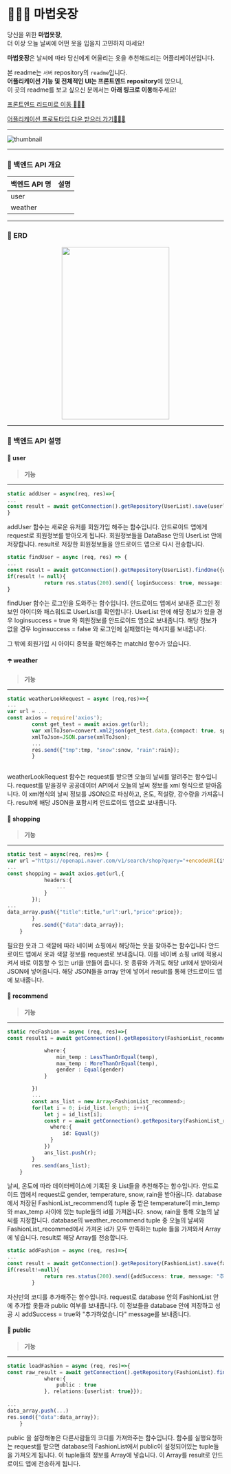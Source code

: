 # 🧙🏻‍♀️ 마법옷장
당신을 위한 **마법옷장**,    
더 이상 오늘 날씨에 어떤 옷을 입을지 고민하지 마세요!   

**마법옷장**은 날씨에 따라 당신에게 어울리는 옷을 추천해드리는 어플리케이션입니다.

본 readme는 `서버` repository의 `readme`입니다.     
**어플리케이션 기능 및 전체적인 UI는 프론트엔드 repository**에 있으니,     
이 곳의 readme를 보고 싶으신 분께서는 **아래 링크로 이동**해주세요!

[프론트엔드 리드미로 이동 🚶🏻‍♂️]()

[어플리케이션 프로토타입 다운 받으러 가기🚶🏻‍♀️](https://drive.google.com/file/d/1aBmzPkRekIs_3M5biMXd-knHz4tfLSt7/view?usp=sharing)

---

![thumbnail](https://user-images.githubusercontent.com/60427387/178412572-217cf3c2-c2f1-4945-b314-6c6a498654f2.png)

---

### 📍 백엔드 API 개요

|백엔드 API 명|설명|
|---|---|
|user||
|weather||



---

### 📍 ERD
<p align = "center" style = "color:gray">
<img src = "https://user-images.githubusercontent.com/102964058/178426293-4295bae8-81fe-4c14-bfa2-3dec6b19bb04.png" width = "250" height = "400" />
</p>


---






### 📍 백엔드 API 설명


#### 👤 user

> **기능** 

---

```typescript
static addUser = async(req, res)=>{
...
const result = await getConnection().getRepository(UserList).save(userlist);
}
```

addUser 함수는 새로운 유저를 회원가입 해주는 함수입니다. 
안드로이드 앱에게 request로 회원정보를 받아오게 됩니다.
회원정보들을 DataBase 안의 UserList 안에 저장합니다.
result로 저장한 회원정보들을 안드로이드 앱으로 다시 전송합니다.

```typescript
static findUser = async (req, res) => {
...
const result = await getConnection().getRepository(UserList).findOne({where:{id, password}});
if(result != null){
            return res.status(200).send({ loginSuccess: true, message: result, nickname:result.nickname, gender:result.gender, id:result.id});
}
```

findUser 함수는 로그인을 도와주는 함수입니다.
안드로이드 앱에서 보내준 로그인 정보인 아이디와 패스워드로 UserList를 확인합니다.
UserList 안에 해당 정보가 있을 경우 loginsuccess = true 와 회원정보를 안드로이드 앱으로 보내줍니다. 
해당 정보가 없을 경우 loginsuccess = false 와 로그인에 실패했다는 메시지를 보내줍니다.

그 밖에 회원가입 시 아이디 중복을 확인해주는 matchId 함수가 있습니다.

#### ☂️ weather

> **기능** 

---
```typescript
static weatherLookRequest = async (req,res)=>{
...
var url = ... 
const axios = require('axios');
        const get_test = await axios.get(url);
        var xmlToJson=convert.xml2json(get_test.data,{compact: true, spaces: 4})
        xmlToJson=JSON.parse(xmlToJson);
        ...
        res.send({"tmp":tmp, "snow":snow, "rain":rain});
        }
        
```

weatherLookRequest 함수는 request를 받으면 오늘의 날씨를 알려주는 함수입니다.
request를 받을경우 공공데이터 API에서 오늘의 날씨 정보를 xml 형식으로 받아옵니다.
이 xml형식의 날씨 정보를 JSON으로 파싱하고, 온도, 적설량, 강수량을 가져옵니다.
result에 해당 JSON을 포함시켜 안드로이드 앱으로 보내줍니다.


#### 🛒 shopping

> **기능** 

---
```typescript
static test = async(req, res)=> {
var url ="https://openapi.naver.com/v1/search/shop?query="+encodeURI(item);
...
const shopping = await axios.get(url,{
            headers:{
                ...
            }
        });
...
data_array.push({"title":title,"url":url,"price":price});
        }
        res.send({"data":data_array});
    }
```

필요한 옷과 그 색깔에 따라 네이버 쇼핑에서 해당하는 옷을 찾아주는 함수입니다
안드로이드 앱에서 옷과 색깔 정보를 request로 보내줍니다.
이를 네이버 쇼핑 url에 적용시켜서 바로 이동할 수 있는 url을 만들어 줍니다.
옷 종류와 가격도 해당 url에서 받아와서 JSON에 넣어줍니다.
해당 JSON들을 array 안에 넣어서 result를 통해 안드로이드 앱에 보내줍니다.


#### 🌟 recommend

> **기능** 

---

```typescript
static recFashion = async (req, res)=>{
const result1 = await getConnection().getRepository(FashionList_recommend).find({

            where:{
                min_temp : LessThanOrEqual(temp),
                max_temp : MoreThanOrEqual(temp),
                gender : Equal(gender)
            }

        })
        ...
        const ans_list = new Array<FashionList_recommend>;
        for(let i = 0; i<id_list.length; i++){
            let j = id_list[i];
            const r = await getConnection().getRepository(FashionList_recommend).findOne({
              where:{
                  id: Equal(j)
              }
            })
            ans_list.push(r);
        }
        res.send(ans_list);
    }

```
날씨, 온도에 따라 데이터베이스에 기록된 옷 List들을 추천해주는 함수입니다.
안드로이드 앱에서 request로 gender, temperature, snow, rain을 받아옵니다.
database에서 저장된 FashionList_recommend의 tuple 중 받은 temperature이 min_temp와 max_temp 사이에 있는 tuple들의 id를 가져옵니다.
snow, rain을 통해 오늘의 날씨를 지정합니다.
database의 weather_recommend tuple 중 오늘의 날씨와 FashionList_recommed에서 가져온 id가 모두 만족하는 tuple 들을 가져와서 Array에 넣습니다.
result로 해당 Array를 전송합니다.

```typescript
static addFashion = async (req, res)=>{
...
const result = await getConnection().getRepository(FashionList).save(fashionlist);
if(result!=null){
            return res.status(200).send({addSuccess: true, message: "추가하였습니다."});
        }
```
자신만의 코디를 추가해주는 함수입니다.
request로 database 안의 FashionList 안에 추가할 옷들과 public 여부를 보내줍니다.
이 정보들을 database 안에 저장하고 성공 시 addSuccess = true와 "추가하였습니다" message를 보내줍니다.

#### 🌱 public

> **기능** 

---
```typescript
static loadFashion = async (req, res)=>{
const raw_result = await getConnection().getRepository(FashionList).find({
            where:{
                public : true
            }, relations:{userlist: true}});
            
...
data_array.push(...)
res.send({"data":data_array});
    }
```
public 을 설정해놓은 다른사람들의 코디를 가져와주는 함수입니다.
함수를 실행요청하는 request를 받으면 database의 FashionList에서 public이 설정되어있는 tuple들을 가져오게 됩니다.
이 tuple들의 정보를 Array에 넣습니다.
이 Array를 result로 안드로이드 앱에 전송하게 됩니다.



